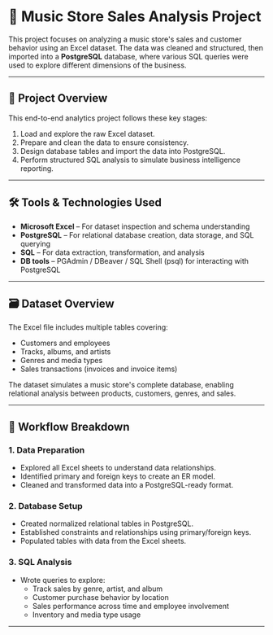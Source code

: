 # 🎵 Music Store Sales Analysis Project

This project focuses on analyzing a  music store's sales and customer behavior using an Excel dataset. The data was cleaned and structured, then imported into a **PostgreSQL** database, where various SQL queries were used to explore different dimensions of the business.

---

## 📌 Project Overview

This end-to-end analytics project follows these key stages:

1. Load and explore the raw Excel dataset.
2. Prepare and clean the data to ensure consistency.
3. Design database tables and import the data into PostgreSQL.
4. Perform structured SQL analysis to simulate business intelligence reporting.

---

## 🛠️ Tools & Technologies Used

- **Microsoft Excel** – For dataset inspection and schema understanding  
- **PostgreSQL** – For relational database creation, data storage, and SQL querying  
- **SQL** – For data extraction, transformation, and analysis  
- **DB tools** – PGAdmin / DBeaver / SQL Shell (psql) for interacting with PostgreSQL  

---

## 🗃️ Dataset Overview

The Excel file includes multiple tables covering:
- Customers and employees
- Tracks, albums, and artists
- Genres and media types
- Sales transactions (invoices and invoice items)

The dataset simulates a music store's complete database, enabling relational analysis between products, customers, genres, and sales.

---

## 🧩 Workflow Breakdown

### 1. Data Preparation
- Explored all Excel sheets to understand data relationships.
- Identified primary and foreign keys to create an ER model.
- Cleaned and transformed data into a PostgreSQL-ready format.

### 2. Database Setup
- Created normalized relational tables in PostgreSQL.
- Established constraints and relationships using primary/foreign keys.
- Populated tables with data from the Excel sheets.

### 3. SQL Analysis
- Wrote queries to explore:
  - Track sales by genre, artist, and album
  - Customer purchase behavior by location
  - Sales performance across time and employee involvement
  - Inventory and media type usage

---


